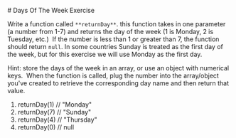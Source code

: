 # Days Of The Week Exercise

Write a function called `**returnDay**`. this function takes in one parameter (a number from 1-7) and returns the day of the week (1 is Monday, 2 is Tuesday, etc.)  If the number is less than 1 or greater than 7, the function should return `null`. In some countries Sunday is treated as the first day of the week, but for this exercise we will use Monday as the first day.

Hint: store the days of the week in an array, or use an object with numerical keys.  When the function is called, plug the number into the array/object you've created to retrieve the corresponding day name and then return that value.

1.  returnDay(1)  // "Monday"
2.  returnDay(7)  // "Sunday"
3.  returnDay(4)  // "Thursday"
4.  returnDay(0)  // null